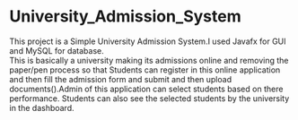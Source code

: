 # University_Admission_System

This project is  a Simple University Admission System.I used Javafx for GUI and  MySQL for database.  
This is basically a university making its  admissions online and removing the paper/pen process so that Students can register in this online  application and then fill the admission form and submit and then upload documents().Admin of this application can select students based on there performance. Students can also see the selected students by the university in the dashboard.
